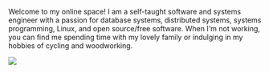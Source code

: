 Welcome to my online space! I am a self-taught software and systems engineer with a passion for
database systems, distributed systems, systems programming, Linux, and open source/free software.
When I'm not working, you can find me spending time with my lovely family or indulging in my 
hobbies of cycling and woodworking.

![](https://mosab.co.uk/images/mosab-cigar.png)
